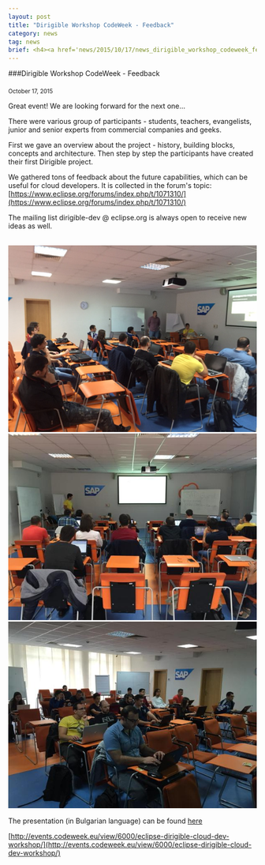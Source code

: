 ```yaml
---
layout: post
title: "Dirigible Workshop CodeWeek - Feedback"
category: news
tag: news
brief: <h4><a href='news/2015/10/17/news_dirigible_workshop_codeweek_feedback.html'>Dirigible Workshop CodeWeek - Feedback</a></h4> <sub class="post-info">October 17, 2015</sub></br>Saturday, October 17, 2015...<br>
---
```


###Dirigible Workshop CodeWeek - Feedback

<sub class="post-info">October 17, 2015</sub>

Great event! We are looking forward for the next one...

There were various group of participants - students, teachers, evangelists, junior and senior experts from commercial companies and geeks.

First we gave an overview about the project - history, building blocks, concepts and architecture. Then step by step the participants have created their first Dirigible project.

We gathered tons of feedback about the future capabilities, which can be useful for cloud developers. 
It is collected in the forum's topic:
[https://www.eclipse.org/forums/index.php/t/1071310/](https://www.eclipse.org/forums/index.php/t/1071310/)

The mailing list dirigible-dev @ eclipse.org is always open to receive new ideas as well.

<br>
<img src="/img/posts/Dirigible_CodeWeek_Workshop_20151017_1.jpg" width="600px"/>
<br>
<img src="/img/posts/Dirigible_CodeWeek_Workshop_20151017_2.jpg" width="600px"/>
<br>
<img src="/img/posts/Dirigible_CodeWeek_Workshop_20151017_3.jpg" width="600px"/>
<br>

The presentation (in Bulgarian language) can be found [here](http://www.dirigible.io/img/posts/Dirigible_CodeWeek_Workshop_20151017.pptx)



[http://events.codeweek.eu/view/6000/eclipse-dirigible-cloud-dev-workshop/](http://events.codeweek.eu/view/6000/eclipse-dirigible-cloud-dev-workshop/)



